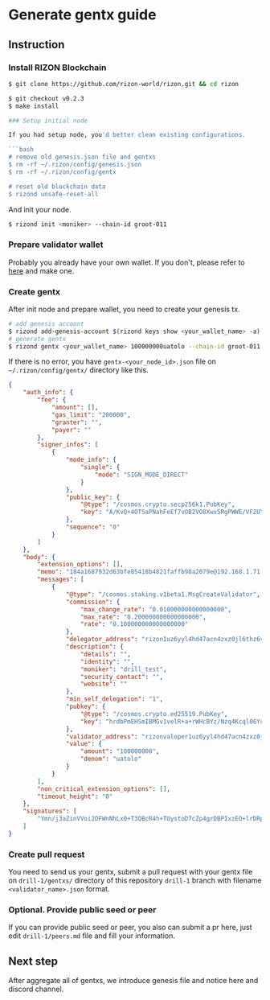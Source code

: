 # Generate gentx guide

## Instruction

### Install RIZON Blockchain

```bash
$ git clone https://github.com/rizon-world/rizon.git && cd rizon

$ git checkout v0.2.3
$ make install

### Setup initial node

If you had setup node, you'd better clean existing configurations.

```bash
# remove old genesis.json file and gentxs
$ rm -rf ~/.rizon/config/genesis.json
$ rm -rf ~/.rizon/config/gentx

# reset old blockchain data
$ rizond unsafe-reset-all
```

And init your node.

```bash
$ rizond init <moniker> --chain-id groot-011 
```

### Prepare validator wallet

Probably you already have your own wallet. If you don't, please refer to [here](https://docs.rizon.world/resource/cli/general#keys) and make one.

### Create gentx

After init node and prepare wallet, you need to create your genesis tx.

```bash
# add genesis account
$ rizond add-genesis-account $(rizond keys show <your_wallet_name> -a) 120000000uatolo
# generate gentx
$ rizond gentx <your_wallet_name> 100000000uatolo --chain-id groot-011
```

If there is no error, you have `gentx-<your_node_id>.json` file on `~/.rizon/config/gentx/` directory like this.

```json
{
    "auth_info": {
        "fee": {
            "amount": [],
            "gas_limit": "200000",
            "granter": "",
            "payer": ""
        },
        "signer_infos": [
            {
                "mode_info": {
                    "single": {
                        "mode": "SIGN_MODE_DIRECT"
                    }
                },
                "public_key": {
                    "@type": "/cosmos.crypto.secp256k1.PubKey",
                    "key": "A/KvQ+4OTSaPNahFeEf7vOB2VO8Xwx5RgPWWE/VF2UYB"
                },
                "sequence": "0"
            }
        ]
    },
    "body": {
        "extension_options": [],
        "memo": "184a1687932d63bfe85418b4821faffb98a2079e@192.168.1.71:26656",
        "messages": [
            {
                "@type": "/cosmos.staking.v1beta1.MsgCreateValidator",
                "commission": {
                    "max_change_rate": "0.010000000000000000",
                    "max_rate": "0.200000000000000000",
                    "rate": "0.100000000000000000"
                },
                "delegator_address": "rizon1uz6yyl4hd47acn4zxz0jl6thz6vjuz9xr3uurc",
                "description": {
                    "details": "",
                    "identity": "",
                    "moniker": "drill_test",
                    "security_contact": "",
                    "website": ""
                },
                "min_self_delegation": "1",
                "pubkey": {
                    "@type": "/cosmos.crypto.ed25519.PubKey",
                    "key": "hrdbPmEHSmIBMGv1velR+a+rWHcBYz/Nzq4Kcql06Yc="
                },
                "validator_address": "rizonvaloper1uz6yyl4hd47acn4zxz0jl6thz6vjuz9xs47apg",
                "value": {
                    "amount": "100000000",
                    "denom": "uatolo"
                }
            }
        ],
        "non_critical_extension_options": [],
        "timeout_height": "0"
    },
    "signatures": [
        "Ymn/j3aZinVVoi2OFWnNhLx0+T3QBcR4h+TUystoD7cZp4grDBPIxzEO+lrDRpCmw9j0Npb/oZyRp+UjL0jlFQ=="
    ]
}
```

### Create pull request

You need to send us your gentx, submit a pull request with your gentx file on `drill-1/gentxs/` directory of this repository `drill-1` branch with filename `<validator_name>.json` format.


### Optional. Provide public seed or peer


If you can provide public seed or peer, you also can submit a pr here, just edit `drill-1/peers.md` file and fill your information.

## Next step

After aggregate all of gentxs, we introduce genesis file and notice here and discord channel.